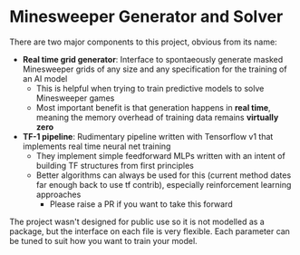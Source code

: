 # Minesweeper Generator and Solver

There are two major components to this project, obvious from its name:

* **Real time grid generator**: Interface to spontaeously generate masked Minesweeper grids of any size and any specification for the training of an AI model
  * This is helpful when trying to train predictive models to solve Minesweeper games
  * Most important benefit is that generation happens in **real time**, meaning the memory overhead of training data remains **virtually zero**
* **TF-1 pipeline**: Rudimentary pipeline written with Tensorflow v1 that implements real time neural net training 
  * They implement simple feedforward MLPs written with an intent of building TF structures from first principles 
  * Better algorithms can always be used for this (current method dates far enough back to use tf contrib), especially reinforcement learning approaches
    * Please raise a PR if you want to take this forward
  
The project wasn't designed for public use so it is not modelled as a package, but the interface on each file is very flexible. Each parameter can be tuned to suit how you want to train your model. 

